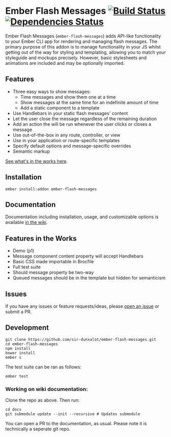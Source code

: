 Ember Flash Messages [![Build Status](https://travis-ci.org/sir-dunxalot/ember-flash-messages.svg?branch=master)](https://travis-ci.org/sir-dunxalot/ember-flash-messages) [![Dependencies Status](https://david-dm.org/sir-dunxalot/ember-flash-messages.png)](https://www.npmjs.com/package/ember-flash-messages)
======

Ember Flash Messages (`ember-flash-messages`) adds API-like functionality to your Ember CLI app for rendering and managing flash messages. The primary purpose of this addon is to manage functionality in your JS whilst getting out of the way for styling and templating, allowing you to match your styleguide and mockups precisely. However, basic stylesheets and animations are included and may be optionally imported.


## Features

- Three easy ways to show messages:
  - Time messages and show them one at a time
  - Show messages at the same time for an indefinite amount of time
  - Add a static component to a template
- Use Handlebars in your static flash messages' content
- Let the user close the message regardless of the remaining duration
- Add an action the will be run whenever the user clicks or closes a message
- Use out-of-the-box in any route, controller, or view
- Use in your application or route-specific templates
- Specify default options and message-specific overrides
- Semantic markup

[See what's in the works here](#features-in-the-works).


## Installation

```
ember install:addon ember-flash-messages
```


## Documentation

Documentation including installation, usage, and customizable options is available [in the wiki](https://github.com/sir-dunxalot/ember-flash-messages/wiki).


## Features in the Works

- Demo (p1)
- Message component content property will accept Handlebars
- Basic CSS made importable in Brocfile
- Full test suite
- Should message property be two-way
- Queued messages should be in the template but hidden for semanticism


## Issues

If you have any issues or feature requests/ideas, please [open an issue](https://github.com/sir-dunxalot/ember-flash-messages/issues/new) or submit a PR.


## Development

```shell
git clone https://github.com/sir-dunxalot/ember-flash-messages.git
cd ember-flash-messages
npm install
bower install
ember s
```

The test suite can be ran as follows:

```shell
ember test
```

### Working on wiki documentation:

Clone the repo as above. Then run:

```shell
cd docs
git submodule update --init --recursive # Updates submodule
```

You can open a PR to the documentation, as usual. Please note it is technically a seperate git repo.
